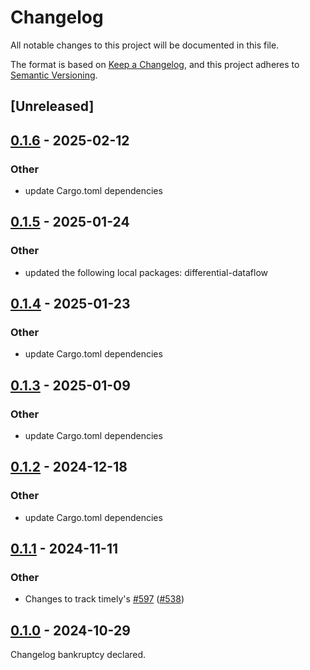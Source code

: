 # Changelog

All notable changes to this project will be documented in this file.

The format is based on [Keep a Changelog](https://keepachangelog.com/en/1.0.0/),
and this project adheres to [Semantic Versioning](https://semver.org/spec/v2.0.0.html).

## [Unreleased]

## [0.1.6](https://github.com/TimelyDataflow/differential-dataflow/compare/differential-dogs3-v0.1.5...differential-dogs3-v0.1.6) - 2025-02-12

### Other

- update Cargo.toml dependencies

## [0.1.5](https://github.com/TimelyDataflow/differential-dataflow/compare/differential-dogs3-v0.1.4...differential-dogs3-v0.1.5) - 2025-01-24

### Other

- updated the following local packages: differential-dataflow

## [0.1.4](https://github.com/TimelyDataflow/differential-dataflow/compare/differential-dogs3-v0.1.3...differential-dogs3-v0.1.4) - 2025-01-23

### Other

- update Cargo.toml dependencies

## [0.1.3](https://github.com/TimelyDataflow/differential-dataflow/compare/differential-dogs3-v0.1.2...differential-dogs3-v0.1.3) - 2025-01-09

### Other

- update Cargo.toml dependencies

## [0.1.2](https://github.com/TimelyDataflow/differential-dataflow/compare/differential-dogs3-v0.1.1...differential-dogs3-v0.1.2) - 2024-12-18

### Other

- update Cargo.toml dependencies

## [0.1.1](https://github.com/TimelyDataflow/differential-dataflow/compare/differential-dogs3-v0.1.0...differential-dogs3-v0.1.1) - 2024-11-11

### Other

- Changes to track timely's [#597](https://github.com/TimelyDataflow/differential-dataflow/pull/597) ([#538](https://github.com/TimelyDataflow/differential-dataflow/pull/538))

## [0.1.0](https://github.com/TimelyDataflow/differential-dataflow/releases/tag/differential-dogs3-v0.1.0) - 2024-10-29

Changelog bankruptcy declared.

